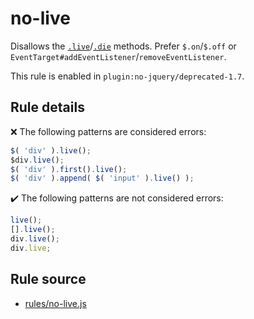 # no-live

Disallows the [`.live`](https://api.jquery.com/live/)/[`.die`](https://api.jquery.com/die/) methods. Prefer `$.on`/`$.off` or `EventTarget#addEventListener`/`removeEventListener`.

This rule is enabled in `plugin:no-jquery/deprecated-1.7`.

## Rule details

❌ The following patterns are considered errors:
```js
$( 'div' ).live();
$div.live();
$( 'div' ).first().live();
$( 'div' ).append( $( 'input' ).live() );
```

✔️ The following patterns are not considered errors:
```js
live();
[].live();
div.live();
div.live;
```
## Rule source

* [rules/no-live.js](../rules/no-live.js)
